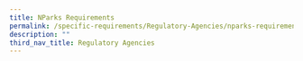 ```yaml
---
title: NParks Requirements
permalink: /specific-requirements/Regulatory-Agencies/nparks-requirements/
description: ""
third_nav_title: Regulatory Agencies
---
```


